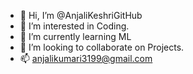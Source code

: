 - 👋 Hi, I’m @AnjaliKeshriGitHub
- 👀 I’m interested in Coding.
- 🌱 I’m currently learning ML
- 💞️ I’m looking to collaborate on Projects.
- 📫 anjalikumari3199@gmail.com

<!---
AnjaliKeshriGitHub/AnjaliKeshriGitHub is a ✨ special ✨ repository because its `README.md` (this file) appears on your GitHub profile.
You can click the Preview link to take a look at your changes.
--->
